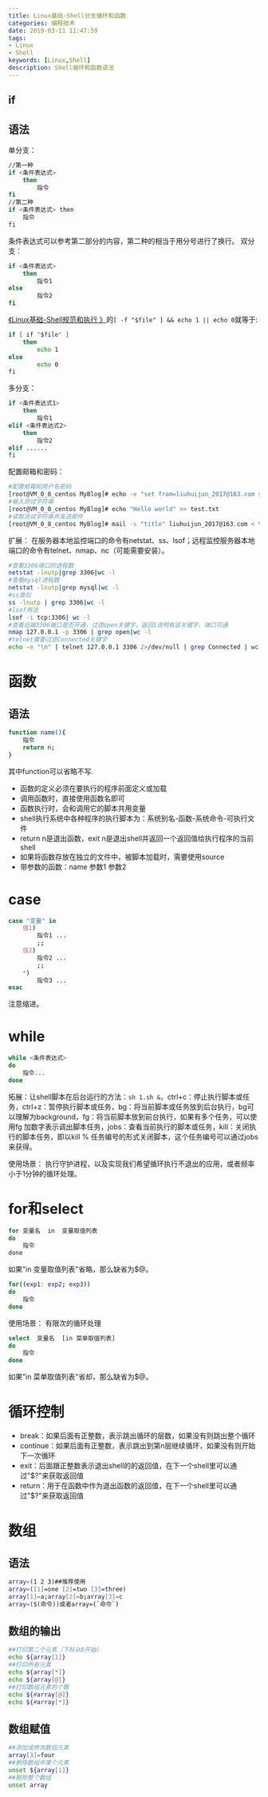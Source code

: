 ```yaml
---
title: Linux基础-Shell分支循环和函数
categories: 编程技术
date: 2019-03-11 11:47:59
tags:
- Linux
- Shell
keywords: [Linux,Shell]
description: Shell循环和函数语法
---
```


## if

## 语法

单分支：

```bash
//第一种
if <条件表达式>
    then
        指令
fi
//第二种
if <条件表达式> then
    指令
fi﻿​
```

<!--more-->

条件表达式可以参考第二部分的内容，第二种的相当于用分号进行了换行。
双分支：

```bash
if <条件表达式>
    then
        指令1
else
        指令2
fi
```

[《Linux基础-Shell规范和执行 》](https://blog.guitar-coder.cn//Linux基础-Shell规范和执行.html
)的`[ -f "$file" ] && echo 1 || echo 0`就等于:

```bash
if [ if "$file" ]
    then
        echo 1
else
        echo 0
fi﻿​
```

多分支：

```bash
if <条件表达式1>
    then 
        指令1
elif <条件表达式2>
    then
        指令2
elif ......
fi﻿​
```

配置邮箱和密码：

```bash
#配置邮箱和用户名密码
[root@VM_0_8_centos MyBlog]# echo -e "set from=liuhuijun_2017@163.com smtp=smtp.163.com \nset smtp-auth-user=liuhuijun_2017@163.com smtp-auth-password=123456 smtp-auth=login" >> /etc/mail.rc
#输入测试字符串
[root@VM_0_8_centos MyBlog]# echo "Hello world" >> test.txt
#读取测试字符串并发送邮件
[root@VM_0_8_centos MyBlog]# mail -s "title" liuhuijun_2017@163.com < test.txt
```

扩展：
在服务器本地监控端口的命令有netstat、ss、lsof；远程监控服务器本地端口的命令有telnet、nmap、nc（可能需要安装）。

```bash
#查看3306端口的进程数
netstat -lnutp|grep 3306|wc -l
#查看mysql进程数
netstat -lnutp|grep mysql|wc -l
#ss类似
ss -lnutp | grep 3306|wc -l
#lsof用法
lsof -i tcp:3306| wc -l
#查看远端3306端口是否开通，过滤open关键字，返回1说明有该关键字，端口可通
nmap 127.0.0.1 -p 3306 | grep open|wc -l
#telnet需要过滤Connected关键字
echo -e "\n" | telnet 127.0.0.1 3306 2>/dev/null | grep Connected | wc -l
```

# 函数

## 语法

```bash
function name(){
    指令
    return n;
}
```

其中function可以省略不写.

* 函数的定义必须在要执行的程序前面定义或加载
* 调用函数时，直接使用函数名即可
* 函数执行时，会和调用它的脚本共用变量
* shell执行系统中各种程序的执行脚本为：系统别名-函数-系统命令-可执行文件
* return n是退出函数，exit n是退出shell并返回一个返回值给执行程序的当前shell
* 如果将函数存放在独立的文件中，被脚本加载时，需要使用source
* 带参数的函数：name 参数1 参数2

# case

```bash
case "变量" in
    值1)
        指令1 ...
        ;;
    值2)
        指令2 ...
        ;;
    *)
        指令3 ...
esac
```

注意缩进。

# while

```bash
while <条件表达式>
do
    指令...
done
```

拓展：让shell脚本在后台运行的方法：`sh 1.sh &`，ctrl+c：停止执行脚本或任务，ctrl+z：暂停执行脚本或任务，bg：将当前脚本或任务放到后台执行，bg可以理解为background，fg：将当前脚本放到前台执行，如果有多个任务，可以使用fg 加数字表示调出脚本任务，jobs：查看当前执行的脚本或任务，kill：关闭执行的脚本任务，即以kill % 任务编号的形式关闭脚本，这个任务编号可以通过jobs来获得。

使用场景：
    执行守护进程，以及实现我们希望循环执行不退出的应用，或者频率小于1分钟的循环处理。

# for和select

```bash
for 变量名  in  变量取值列表
do
    指令
done﻿​
```

如果"in 变量取值列表"省略，那么缺省为$@。

```bash
for((exp1: exp2; exp3))
do
    指令
done
```

使用场景：
    有限次的循环处理

```bash
select  变量名  [in 菜单取值列表]
do
    指令
done
```

如果"in 菜单取值列表"省却，那么缺省为$@。

# 循环控制

* break：如果后面有正整数，表示跳出循环的层数，如果没有则跳出整个循环
* continue：如果后面有正整数，表示跳出到第n层继续循环，如果没有则开始下一次循环
* exit：后面跟正整数表示退出shell的的返回值，在下一个shell里可以通过"$?"来获取返回值
* return：用于在函数中作为退出函数的返回值，在下一个shell里可以通过"$?"来获取返回值   

# 数组

## 语法

```bash
array=(1 2 3)##推荐使用
array=([1]=one [2]=two [3]=three)
array[1]=a;array[2]=b;array[3]=c
array=($(命令))或者array=(`命令`)
```

## 数组的输出

```bash
##打印第二个元素（下标从0开始）
echo ${array[1]}
##打印所有元素
echo ${array[*]}
echo ${array[@]}
##打印数组元素的个数
echo ${#array[@]}
echo ${#array[*]}
```

## 数组赋值

```bash
##添加或修改数组元素
array[3]=four
##删除数组中某个元素
unset ${array[1]}
##删除整个数组
unset array
```
